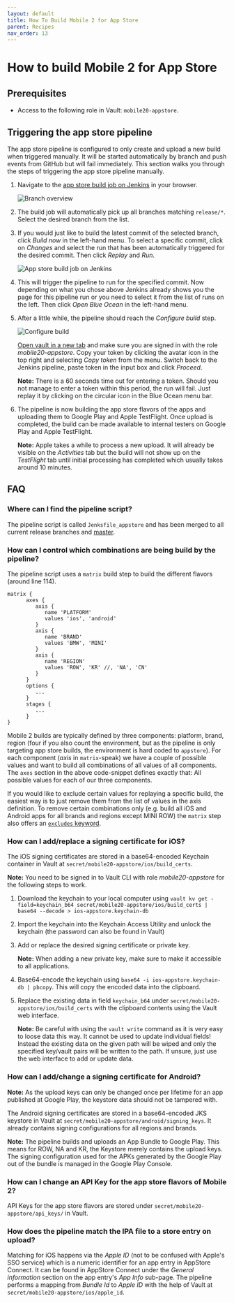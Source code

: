```yaml
---
layout: default
title: How To Build Mobile 2 for App Store
parent: Recipes
nav_order: 13
---
```


# How to build Mobile 2 for App Store

## Prerequisites

* Access to the following role in Vault: `mobile20-appstore`.

## Triggering the app store pipeline

The app store pipeline is configured to only create and upload a new build when triggered manually. It will be started automatically by branch and push events from GitHub but will fail immediately. This section walks you through the steps of triggering the app store pipeline manually.

1. Navigate to the [app store build job on Jenkins](https://jenkins.build.connected.bmw/job/mobile20-mobile-connected-distribute-appstore/) in your browser.

   ![Branch overview]({{site.baseurl}}/assets/images/architecture/recipes/build_for_store/jenkins_appstore.png)
2. The build job will automatically pick up all branches matching `release/*`. Select the desired branch from the list.
3. If you would just like to build the latest commit of the selected branch, click *Build now* in the left-hand menu. To select a specific commit, click on *Changes* and select the run that has been automatically triggered for the desired commit. Then click *Replay* and *Run*.

   ![App store build job on Jenkins]({{site.baseurl}}/assets/images/architecture/recipes/build_for_store/jenkins_build_now.png)
4. This will trigger the pipeline to run for the specified commit. Now depending on what you chose above Jenkins already shows you the page for this pipeline run or you need to select it from the list of runs on the left. Then click *Open Blue Ocean* in the left-hand menu.
5. After a little while, the pipeline should reach the *Configure build* step.

   ![Configure build]({{site.baseurl}}/assets/images/architecture/recipes/build_for_store/jenkins_enter_token.png)

   [Open vault in a new tab]([https://](https://secrets.connected.bmw/ui/vault/secrets)) and make sure you are signed in with the role *mobile20-appstore*. Copy your token by clicking the avatar icon in the top right and selecting *Copy token* from the menu.
   Switch back to the Jenkins pipeline, paste token in the input box and click *Proceed*.

   **Note:** There is a 60 seconds time out for entering a token. Should you not manage to enter a token within this period, the run will fail. Just replay it by clicking on the circular icon in the Blue Ocean menu bar.

6. The pipeline is now building the app store flavors of the apps and uploading them to Google Play and Apple TestFlight. Once upload is completed, the build can be made available to internal testers on Google Play and Apple TestFlight.

   **Note:** Apple takes a while to process a new upload. It will already be visible on the *Activities* tab but the build will not show up on the *TestFlight* tab until initial processing has completed which usually takes around 10 minutes.


## FAQ

### Where can I find the pipeline script?

The pipeline script is called `Jenksfile_appstore` and has been merged to all current release branches and [master](https://code.connected.bmw/mobile20/mobile-connected/blob/master/Jenkinsfile_appstore).

### How can I control which combinations are being build by the pipeline?

The pipeline script uses a `matrix` build step to build the different flavors (around line 114).

```Jenksfile
matrix {
      axes {
         axis {
            name 'PLATFORM'
            values 'ios', 'android'
         }
         axis {
            name 'BRAND'
            values 'BMW', 'MINI'
         }
         axis {
            name 'REGION'
            values 'ROW', 'KR' //, 'NA', 'CN'
         }
      }
      options {
         ...
      }
      stages {
         ...
      }
}
```

Mobile 2 builds are typically defined by three components: platform, brand, region (four if you also count the environment, but as the pipeline is only targeting app store builds, the environment is hard coded to `appstore`). For each component (*axis* in `matrix`-speak) we have a couple of possible values and want to build all combinations of all values of all components. The `axes` section in the above code-snippet defines exactly that: All possible values for each of our three components.

If you would like to exclude certain values for replaying a specific build, the easiest way is to just remove them from the list of values in the axis definition. To remove certain combinations only (e.g. build all iOS and Android apps for all brands and regions except MINI ROW) the `matrix` step also offers an [`excludes` keyword](https://www.jenkins.io/doc/book/pipeline/syntax/#matrix-excludes).

### How can I add/replace a signing certificate for iOS?

The iOS signing certificates are stored in a base64-encoded Keychain container in Vault at `secret/mobile20-appstore/ios/build_certs`.

**Note:** You need to be signed in to Vault CLI with role *mobile20-appstore* for the following steps to work.

1. Download the keychain to your local computer using `vault kv get -field=keychain_b64 secret/mobile20-appstore/ios/build_certs | base64 --decode > ios-appstore.keychain-db`
2. Import the keychain into the Keychain Access Utility and unlock the keychain (the password can also be found in Vault)
3. Add or replace the desired signing certificate or private key.

   **Note:** When adding a new private key, make sure to make it accessible to all applications.
4. Base64-encode the keychain using `base64 -i ios-appstore.keychain-db | pbcopy`. This will copy the encoded data into the clipboard.
5. Replace the existing data in field `keychain_b64` under `secret/mobile20-appstore/ios/build_certs` with the clipboard contents using the Vault web interface.

   **Note:** Be careful with using the `vault write` command as it is very easy to loose data this way. It cannot be used to update individual fields! Instead the existing data on the given path will be wiped and only the specified key/vault pairs will be written to the path. If unsure, just use the web interface to add or update data.

### How can I add/change a signing certificate for Android?

**Note:** As the upload keys can only be changed once per lifetime for an app published at Google Play, the keystore data should not be tampered with.

The Android signing certificates are stored in a base64-encoded JKS keystore in Vault at `secret/mobile20-appstore/android/signing_keys`. It already contains signing configurations for all regions and brands.

**Note:** The pipeline builds and uploads an App Bundle to Google Play. This means for ROW, NA and KR, the Keystore merely contains the upload keys. The signing configuration used for the APKs generated by the Google Play out of the bundle is managed in the Google Play Console.

### How can I change an API Key for the app store flavors of Mobile 2?

API Keys for the app store flavors are stored under `secret/mobile20-appstore/api_keys/` in Vault.

### How does the pipeline match the IPA file to a store entry on upload?

Matching for iOS happens via the *Apple ID* (not to be confused with Apple's SSO service) which is a numeric identifier for an app entry in AppStore Connect. It can be found in AppStore Connect under the *General information* section on the app entry's *App Info* sub-page. The pipeline performs a mapping from *Bundle Id* to *Apple ID* with the help of Vault at `secret/mobile20-appstore/ios/apple_id`.
